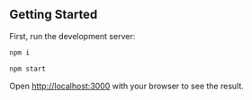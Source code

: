 ## Getting Started

First, run the development server:

```bash
npm i

npm start
```

Open [http://localhost:3000](http://localhost:3000) with your browser to see the result.

